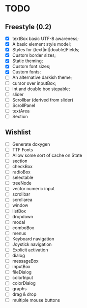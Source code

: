 TODO
====

Freestyle (0.2)
---------------

- [x] textBox basic UTF-8 awareness;
- [x] A basic element style model;
- [x] Styles for {text|int|double}Fields;
- [x] Custom border sizes;
- [x] Static theming;
- [x] Custom font sizes;
- [x] Custom fonts;
- [ ] An alternative darkish theme;
- [ ] cursor over inputBox;
- [ ] int and double box stepable;
- [ ] slider
- [ ] Scrollbar (derived from slider)
- [ ] ScrollPanel
- [ ] textArea
- [ ] Section

Wishlist
--------

- [ ] Generate doxygen
- [ ] TTF Fonts
- [ ] Allow some sort of cache on State
- [ ] section
- [ ] checkBox
- [ ] radioBox
- [ ] selectable
- [ ] treeNode
- [ ] vector numeric input
- [ ] scrollbar
- [ ] scrollarea
- [ ] window
- [ ] listBox
- [ ] dropdown
- [ ] modal
- [ ] comboBox
- [ ] menus
- [ ] Keyboard navigation
- [ ] Joystick navigation
- [ ] Explicit activation
- [ ] dialog
- [ ] messageBox
- [ ] inputBox
- [ ] fileDialog
- [ ] colorInput
- [ ] colorDialog
- [ ] graphs
- [ ] drag & drop
- [ ] multiple mouse buttons
